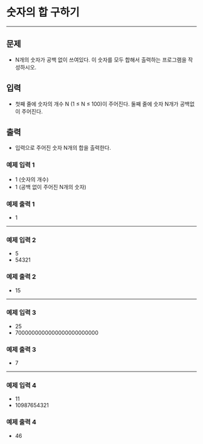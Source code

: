 # 숫자의 합 구하기

---

## 문제
- N개의 숫자가 공백 없이 쓰여있다. 이 숫자를 모두 합해서 출력하는 프로그램을 작성하시오.

## 입력
- 첫째 줄에 숫자의 개수 N (1 ≤ N ≤ 100)이 주어진다. 둘째 줄에 숫자 N개가 공백없이 주어진다.

## 출력
- 입력으로 주어진 숫자 N개의 합을 출력한다.

### 예제 입력 1
- 1 (숫자의 개수)
- 1 (공백 없이 주어진 N개의 숫자)

### 예제 출력 1
- 1
---
### 예제 입력 2
- 5
- 54321

### 예제 출력 2
- 15
---
### 예제 입력 3
- 25
- 7000000000000000000000000

### 예제 출력 3
- 7
---
### 예제 입력 4
- 11
- 10987654321

### 예제 출력 4
- 46